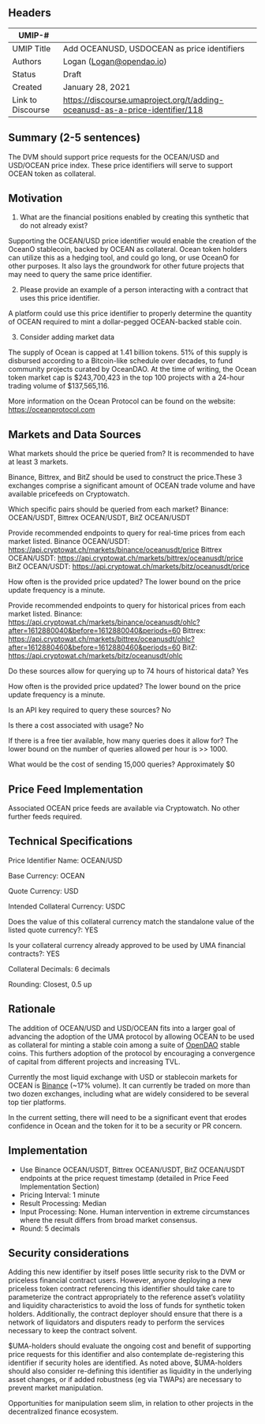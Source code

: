 ## Headers
| UMIP-#    |                                                                                                                                          |
|------------|------------------------------------------------------------------------------------------------------------------------------------------|
| UMIP Title | Add OCEANUSD, USDOCEAN as price identifiers              |
| Authors    | Logan (Logan@opendao.io)|
| Status     | Draft                                                                                                                                 |
| Created    | January 28, 2021                                                                                                                           |
| Link to Discourse    | https://discourse.umaproject.org/t/adding-oceanusd-as-a-price-identifier/118                                                     |

## Summary (2-5 sentences)
The DVM should support price requests for the OCEAN/USD and USD/OCEAN price index. These price identifiers will serve to support OCEAN token as collateral.


## Motivation
1. What are the financial positions enabled by creating this synthetic that do not already exist?

Supporting the OCEAN/USD price identifier would enable the creation of the OceanO stablecoin, backed by OCEAN as collateral. Ocean token holders can utilize this as a hedging tool, and could go long, or use OceanO for other purposes. It also lays the groundwork for other future projects that may need to query the same price identifier. 

2. Please provide an example of a person interacting with a contract that uses this price identifier.

A platform could use this price identifier to properly determine the quantity of OCEAN required to mint a dollar-pegged OCEAN-backed stable coin. 

3. Consider adding market data

The supply of Ocean is capped at 1.41 billion tokens. 51% of this supply is disbursed according to a Bitcoin-like schedule over decades, to fund community projects curated by OceanDAO. At the time of writing, the Ocean token market cap is $243,700,423 in the top 100 projects with a 24-hour trading volume of $137,565,116. 

More information on the Ocean Protocol can be found on the website: https://oceanprotocol.com

## Markets and Data Sources

What markets should the price be queried from? It is recommended to have at least 3 markets.

Binance, Bittrex, and BitZ should be used to construct the price.These 3 exchanges comprise a significant amount of OCEAN trade volume and have available pricefeeds on Cryptowatch. 


Which specific pairs should be queried from each market?
Binance: OCEAN/USDT, Bittrex OCEAN/USDT, BitZ OCEAN/USDT


Provide recommended endpoints to query for real-time prices from each market listed.
Binance OCEAN/USDT: https://api.cryptowat.ch/markets/binance/oceanusdt/price
Bittrex OCEAN/USDT: https://api.cryptowat.ch/markets/bittrex/oceanusdt/price
BitZ OCEAN/USDT: https://api.cryptowat.ch/markets/bitz/oceanusdt/price

How often is the provided price updated?
The lower bound on the price update frequency is a minute.

Provide recommended endpoints to query for historical prices from each market listed.
Binance: https://api.cryptowat.ch/markets/binance/oceanusdt/ohlc?after=1612880040&before=1612880040&periods=60
Bittrex: https://api.cryptowat.ch/markets/bittrex/oceanusdt/ohlc?after=1612880460&before=1612880460&periods=60
BitZ: https://api.cryptowat.ch/markets/bitz/oceanusdt/ohlc

Do these sources allow for querying up to 74 hours of historical data?
Yes

How often is the provided price updated?
The lower bound on the price update frequency is a minute.

Is an API key required to query these sources?
No

Is there a cost associated with usage?
No

If there is a free tier available, how many queries does it allow for?
The lower bound on the number of queries allowed per hour is >> 1000.

What would be the cost of sending 15,000 queries?
Approximately $0


## Price Feed Implementation
Associated OCEAN price feeds are available via Cryptowatch.  No other further feeds required.



## Technical Specifications
Price Identifier Name: OCEAN/USD

Base Currency: OCEAN

Quote Currency: USD

Intended Collateral Currency: USDC

Does the value of this collateral currency match the standalone value of the listed quote currency?: YES

Is your collateral currency already approved to be used by UMA financial contracts?: YES

Collateral Decimals: 6 decimals

Rounding: Closest, 0.5 up


## Rationale

The addition of OCEAN/USD  and USD/OCEAN fits into a larger goal of advancing the adoption of the UMA protocol by allowing OCEAN to be used as collateral for minting a stable coin among a suite of [OpenDAO](https://opendao.io) stable coins. This furthers adoption of the protocol by encouraging a convergence of capital from different projects and increasing TVL.

Currently the most liquid exchange with USD or stablecoin markets for OCEAN is [Binance](https://www.binance.com/en/trade/OCEAN_USDT) (~17% volume). It can currently be traded on more than two dozen exchanges, including what are widely considered to be several top tier platforms.

In the current setting, there will need to be a significant event that erodes confidence in Ocean and the token for it to be a security or PR concern. 


## Implementation

- Use Binance OCEAN/USDT, Bittrex OCEAN/USDT, BitZ OCEAN/USDT endpoints at the price request timestamp (detailed in Price Feed Implementation Section)
- Pricing Interval: 1 minute
- Result Processing: Median
- Input Processing: None. Human intervention in extreme circumstances where the result differs from broad market consensus.
- Round: 5 decimals



## Security considerations

Adding this new identifier by itself poses little security risk to the DVM or priceless financial contract users. However, anyone deploying a new priceless token contract referencing this identifier should take care to parameterize the contract appropriately to the reference asset’s volatility and liquidity characteristics to avoid the loss of funds for synthetic token holders. Additionally, the contract deployer should ensure that there is a network of liquidators and disputers ready to perform the services necessary to keep the contract solvent.

$UMA-holders should evaluate the ongoing cost and benefit of supporting price requests for this identifier and also contemplate de-registering this identifier if security holes are identified. As noted above, $UMA-holders should also consider re-defining this identifier as liquidity in the underlying asset changes, or if added robustness (eg via TWAPs) are necessary to prevent market manipulation.

Opportunities for manipulation seem slim, in relation to other projects in the decentralized finance ecosystem. 


